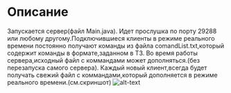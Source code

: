 # Описание
Запускается сервер(файл Main.java).
Идет прослушка по порту 29288 или любому другому.Подключившиеся клиенты в режиме реального времени постоянно получают команды из файла comandList.txt,который содержит команды в формате,заданном в ТЗ.
Во время работы сервера,исходный файл с коммандами может дополняться.(без перезапуска самого сервера).
Каждый новый клиент,всегда будет получать свежий файл с коммандами,который дополняется в режиме реального времени.(см.скриншот)
![alt-text](https://sun9-11.userapi.com/c857136/v857136753/10aa77/TcpYjOhovKg.jpg)
